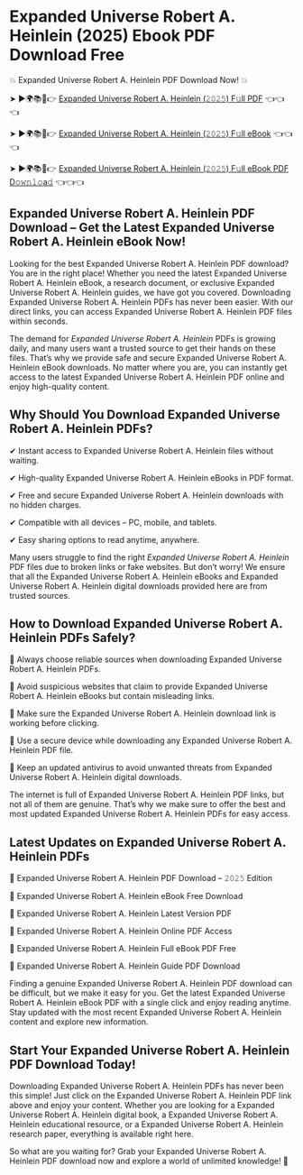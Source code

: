 # Expanded Universe Robert A. Heinlein (2025) Ebook PDF Download Free

💥 Expanded Universe Robert A. Heinlein PDF Download Now! 💥

➤ ►🌍📚📱👉 [Expanded Universe Robert A. Heinlein (𝟸𝟶𝟸𝟻) F𝚞ll PDF](https://getpdf.xyz/expanded-universe-robert-a.-heinlein) 👈👈👈


➤ ►🌍📚📱👉 [Expanded Universe Robert A. Heinlein (𝟸𝟶𝟸𝟻) F𝚞ll eBook](https://getpdf.xyz/expanded-universe-robert-a.-heinlein) 👈👈👈


➤ ►🌍📚📱👉 [Expanded Universe Robert A. Heinlein (𝟸𝟶𝟸𝟻) F𝚞ll eBook PDF D𝚘𝚠𝚗𝚕𝚘a𝚍](https://getpdf.xyz/expanded-universe-robert-a.-heinlein) 👈👈👈


## Expanded Universe Robert A. Heinlein PDF Download – Get the Latest Expanded Universe Robert A. Heinlein eBook Now!

Looking for the best Expanded Universe Robert A. Heinlein PDF download? You are in the right place! Whether you need the latest Expanded Universe Robert A. Heinlein eBook, a research document, or exclusive Expanded Universe Robert A. Heinlein guides, we have got you covered. Downloading Expanded Universe Robert A. Heinlein PDFs has never been easier. With our direct links, you can access Expanded Universe Robert A. Heinlein PDF files within seconds.

The demand for *Expanded Universe Robert A. Heinlein* PDFs is growing daily, and many users want a trusted source to get their hands on these files. That’s why we provide safe and secure Expanded Universe Robert A. Heinlein eBook downloads. No matter where you are, you can instantly get access to the latest Expanded Universe Robert A. Heinlein PDF online and enjoy high-quality content.

## Why Should You Download Expanded Universe Robert A. Heinlein PDFs?

✔ Instant access to Expanded Universe Robert A. Heinlein files without waiting.

✔ High-quality Expanded Universe Robert A. Heinlein eBooks in PDF format.

✔ Free and secure Expanded Universe Robert A. Heinlein downloads with no hidden charges.

✔ Compatible with all devices – PC, mobile, and tablets.

✔ Easy sharing options to read anytime, anywhere.

Many users struggle to find the right *Expanded Universe Robert A. Heinlein* PDF files due to broken links or fake websites. But don’t worry! We ensure that all the Expanded Universe Robert A. Heinlein eBooks and Expanded Universe Robert A. Heinlein digital downloads provided here are from trusted sources.

## How to Download Expanded Universe Robert A. Heinlein PDFs Safely?

📌 Always choose reliable sources when downloading Expanded Universe Robert A. Heinlein PDFs.

📌 Avoid suspicious websites that claim to provide Expanded Universe Robert A. Heinlein eBooks but contain misleading links.

📌 Make sure the Expanded Universe Robert A. Heinlein download link is working before clicking.

📌 Use a secure device while downloading any Expanded Universe Robert A. Heinlein PDF file.

📌 Keep an updated antivirus to avoid unwanted threats from Expanded Universe Robert A. Heinlein digital downloads.

The internet is full of Expanded Universe Robert A. Heinlein PDF links, but not all of them are genuine. That’s why we make sure to offer the best and most updated Expanded Universe Robert A. Heinlein PDFs for easy access.

## Latest Updates on Expanded Universe Robert A. Heinlein PDFs

🔹 Expanded Universe Robert A. Heinlein PDF Download – 𝟸𝟶𝟸𝟻 Edition

🔹 Expanded Universe Robert A. Heinlein eBook Free Download

🔹 Expanded Universe Robert A. Heinlein Latest Version PDF

🔹 Expanded Universe Robert A. Heinlein Online PDF Access

🔹 Expanded Universe Robert A. Heinlein Full eBook PDF Free

🔹 Expanded Universe Robert A. Heinlein Guide PDF Download

Finding a genuine Expanded Universe Robert A. Heinlein PDF download can be difficult, but we make it easy for you. Get the latest Expanded Universe Robert A. Heinlein eBook PDF with a single click and enjoy reading anytime. Stay updated with the most recent Expanded Universe Robert A. Heinlein content and explore new information.

## Start Your Expanded Universe Robert A. Heinlein PDF Download Today!

Downloading Expanded Universe Robert A. Heinlein PDFs has never been this simple! Just click on the Expanded Universe Robert A. Heinlein PDF link above and enjoy your content. Whether you are looking for a Expanded Universe Robert A. Heinlein digital book, a Expanded Universe Robert A. Heinlein educational resource, or a Expanded Universe Robert A. Heinlein research paper, everything is available right here.

So what are you waiting for? Grab your Expanded Universe Robert A. Heinlein PDF download now and explore a world of unlimited knowledge! 🚀